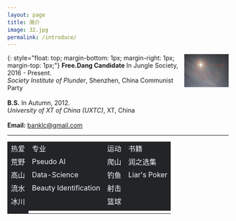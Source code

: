 ```yaml
---
layout: page
title: 简介
image: 32.jpg
permalink: /introduce/
---
```


<img src="https://raw.githubusercontent.com/banklz/banklz.github.io/master/img/cowboy.jpg" align="right" width="20%">{: style="float: top; margin-bottom: 1px; margin-right: 1px; margin-top: 1px;"}
**Free.Dang Candidate** In Jungle Society, 2016 - Present.<br>
*Society Institute of Plunder*, Shenzhen, China Communist Party <br><br>
**B.S.** In Autumn,  2012. <br>
*University of XT of China (UXTC)*, XT, China <br><br>
**Email:** banklc@gmail.com

---

<div>
<table frame=void border=0 align=center style="color:aliceblue;">
    <tr><td bgcolor="#232428" style="border:none; font-size:16px;">热爱</td><td bgcolor="#232428" style="border:none; font-size:16px;">专业</td><td bgcolor="#232428" style="border:none; font-size:16px;">运动</td><td bgcolor="#232428" style="border:none; font-size:16px;">书籍</td></tr>
    <tr><td bgcolor="#232428" style="border:none; font-size:16px;">荒野</td><td bgcolor="#232428" style="border:none; font-size:16px;">Pseudo AI</td><td bgcolor="#232428" style="border:none; font-size:16px;">爬山</td><td bgcolor="#232428" style="border:none; font-size:16px;">润之选集</td></tr>
    <tr><td bgcolor="#232428" style="border:none; font-size:16px;">高山</td><td bgcolor="#232428" style="border:none; font-size:16px;">Data-Science</td><td bgcolor="#232428" style="border:none; font-size:16px;">钓鱼</td><td bgcolor="#232428" style="border:none; font-size:16px;">Liar's Poker</td></tr>
    <tr><td bgcolor="#232428" style="border:none; font-size:16px;">流水</td><td bgcolor="#232428" style="border:none; font-size:16px;">Beauty Identification</td><td bgcolor="#232428" style="border:none; font-size:16px;">射击</td><td bgcolor="#232428" style="border:none; font-size:16px;"> </td></tr>
    <tr><td bgcolor="#232428" style="border:none; font-size:16px;">冰川</td><td bgcolor="#232428" style="border:none; font-size:16px;"> </td><td bgcolor="#232428" style="border:none; font-size:16px;">篮球</td><td bgcolor="#232428" style="border:none; font-size:16px;"> </td></tr>
    <tr><td bgcolor="#232428" style="border:none; font-size:16px;"> </td><td bgcolor="#232428" style="border:none; font-size:16px;"> </td><td bgcolor="#232428" style="border:none; font-size:16px;"> </td><td bgcolor="#232428" style="border:none; font-size:16px;"> </td></tr>
    <tr><td bgcolor="#232428" style="border:none; font-size:16px;"> </td></tr> 
</table>
</div>
